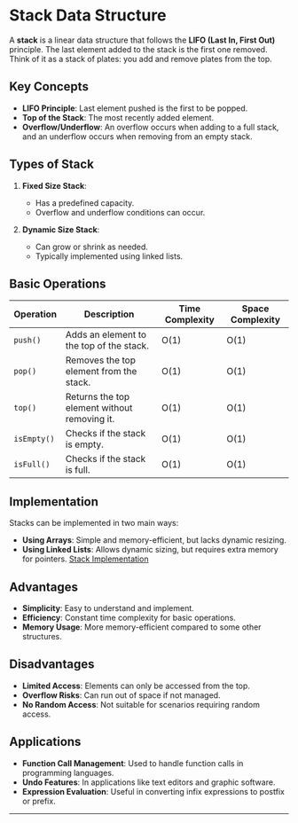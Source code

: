 # Stack Data Structure

A **stack** is a linear data structure that follows the **LIFO (Last In, First Out)** principle. The last element added to the stack is the first one removed. Think of it as a stack of plates: you add and remove plates from the top.

## Key Concepts

- **LIFO Principle**: Last element pushed is the first to be popped.
- **Top of the Stack**: The most recently added element.
- **Overflow/Underflow**: An overflow occurs when adding to a full stack, and an underflow occurs when removing from an empty stack.

## Types of Stack

1. **Fixed Size Stack**: 
   - Has a predefined capacity.
   - Overflow and underflow conditions can occur.

2. **Dynamic Size Stack**: 
   - Can grow or shrink as needed.
   - Typically implemented using linked lists.

## Basic Operations

| Operation | Description                                         | Time Complexity | Space Complexity |
|-----------|-----------------------------------------------------|-----------------|------------------|
| `push()`  | Adds an element to the top of the stack.           | O(1)            | O(1)             |
| `pop()`   | Removes the top element from the stack.             | O(1)            | O(1)             |
| `top()`   | Returns the top element without removing it.        | O(1)            | O(1)             |
| `isEmpty()`| Checks if the stack is empty.                      | O(1)            | O(1)             |
| `isFull()`| Checks if the stack is full.                       | O(1)            | O(1)             |

## Implementation

Stacks can be implemented in two main ways:

- **Using Arrays**: Simple and memory-efficient, but lacks dynamic resizing.
- **Using Linked Lists**: Allows dynamic sizing, but requires extra memory for pointers.
[Stack Implementation](https://github.com/henok-getahun/DataStructureAndAlgorithm-DSA-/blob/main/Stack.py)

## Advantages

- **Simplicity**: Easy to understand and implement.
- **Efficiency**: Constant time complexity for basic operations.
- **Memory Usage**: More memory-efficient compared to some other structures.

## Disadvantages

- **Limited Access**: Elements can only be accessed from the top.
- **Overflow Risks**: Can run out of space if not managed.
- **No Random Access**: Not suitable for scenarios requiring random access.

## Applications

- **Function Call Management**: Used to handle function calls in programming languages.
- **Undo Features**: In applications like text editors and graphic software.
- **Expression Evaluation**: Useful in converting infix expressions to postfix or prefix.

---





